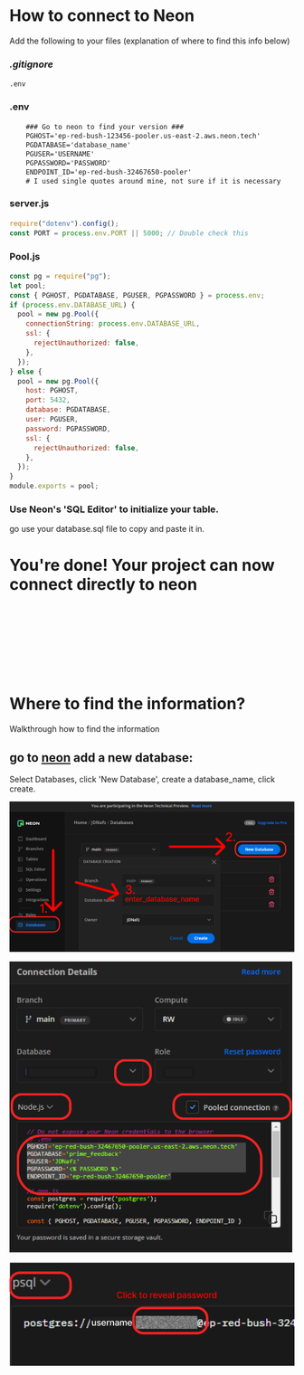 # How to connect to Neon 

Add the following to your files (explanation of where to find this info below)

### *.gitignore* 
    .env

### .env 
```
    ### Go to neon to find your version ###
    PGHOST='ep-red-bush-123456-pooler.us-east-2.aws.neon.tech'
    PGDATABASE='database_name'
    PGUSER='USERNAME'
    PGPASSWORD='PASSWORD'
    ENDPOINT_ID='ep-red-bush-32467650-pooler'
    # I used single quotes around mine, not sure if it is necessary
```


### server.js
```javascript
require("dotenv").config();
const PORT = process.env.PORT || 5000; // Double check this

```

### Pool.js
```javascript
const pg = require("pg");
let pool;
const { PGHOST, PGDATABASE, PGUSER, PGPASSWORD } = process.env;
if (process.env.DATABASE_URL) {
  pool = new pg.Pool({
    connectionString: process.env.DATABASE_URL,
    ssl: {
      rejectUnauthorized: false,
    },
  });
} else {
  pool = new pg.Pool({
    host: PGHOST,
    port: 5432,
    database: PGDATABASE,
    user: PGUSER,
    password: PGPASSWORD,
    ssl: {
      rejectUnauthorized: false,
    },
  });
}
module.exports = pool;
```




### Use Neon's 'SQL Editor' to initialize your table.

go use your database.sql file to copy and paste it in.

# You're done! Your project can now connect directly to neon



<br>
<br>
<br>
<br>
<br>
<br>
<br>

# Where to find the information?
Walkthrough how to find the information



## go to [neon](neon.tech) add a new database: 


Select Databases, click 'New Database', create a database_name, click create.

![On the dashboard select the correct database, Node.js, and check the pooled connection box.](images/create_db.png)

![Copy the information pool information from Connection Details on the Dashboard](images/pool_info.png)

![The password can be found by selecting 'psql' instead of Node.js, then simply click on the greyed out box and select just the password portion to fill in on the .env file](images/password_location.png)
